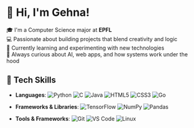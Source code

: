 # 👋 Hi, I'm Gehna!

🎓 I'm a Computer Science major at **EPFL**  
💻 Passionate about building projects that blend creativity and logic  
🌱 Currently learning and experimenting with new technologies  
🚀 Always curious about AI, web apps, and how systems work under the hood

## 🧠 Tech Skills
- **Languages**:
  ![Python](https://img.shields.io/badge/-Python-3776AB?style=flat&logo=python&logoColor=white)
  ![C](https://img.shields.io/badge/-C-00599C?style=flat&logo=c&logoColor=white)
  ![Java](https://img.shields.io/badge/-Java-007396?style=flat&logo=java&logoColor=white)
  ![HTML5](https://img.shields.io/badge/-HTML5-E34F26?style=flat&logo=html5&logoColor=white)
  ![CSS3](https://img.shields.io/badge/-CSS3-1572B6?style=flat&logo=css3&logoColor=white)
  ![Go](https://img.shields.io/badge/-Go-00ADD8?style=flat&logo=go&logoColor=white)

- **Frameworks & Libraries**:
  ![TensorFlow](https://img.shields.io/badge/-TensorFlow-FF6F00?style=flat&logo=tensorflow&logoColor=white)
  ![NumPy](https://img.shields.io/badge/-NumPy-013243?style=flat&logo=numpy&logoColor=white)
  ![Pandas](https://img.shields.io/badge/-Pandas-150458?style=flat&logo=pandas&logoColor=white)

- **Tools & Frameworks**:
  ![Git](https://img.shields.io/badge/-Git-F05032?style=flat&logo=git&logoColor=white)
  ![VS Code](https://img.shields.io/badge/-VS%20Code-0078d4?style=flat&logo=visualstudiocode&logoColor=white)
  ![Linux](https://img.shields.io/badge/-Linux-FCC624?style=flat&logo=linux&logoColor=white)
